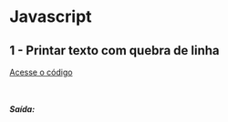# Javascript

## 1 - Printar texto com quebra de linha

[Acesse o código](../../../../Languages/Java/01/Java_01_01_01_00.java)

```Javascript



```
##### Saída:

<br>